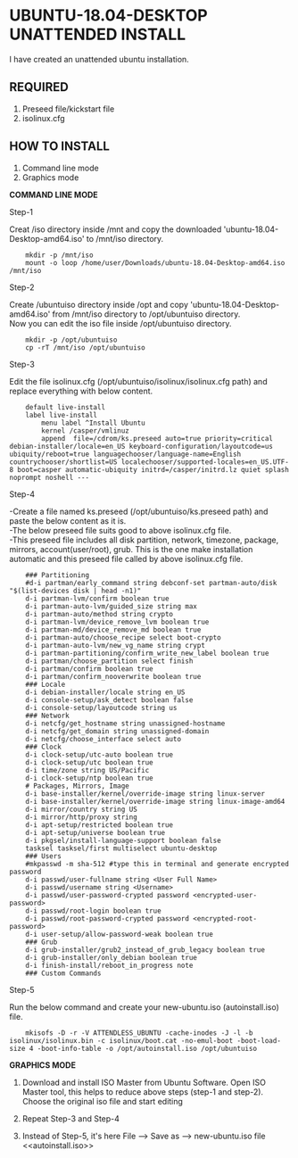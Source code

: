 UBUNTU-18.04-DESKTOP UNATTENDED INSTALL
===
I have created an unattended ubuntu installation. 

REQUIRED
---
1) Preseed file/kickstart file  
2) isolinux.cfg

HOW TO INSTALL
---
1) Command line mode  
2) Graphics mode

**COMMAND LINE MODE**

Step-1

Creat /iso directory inside /mnt and copy the downloaded 'ubuntu-18.04-Desktop-amd64.iso' to /mnt/iso directory.

		mkdir -p /mnt/iso
		mount -o loop /home/user/Downloads/ubuntu-18.04-Desktop-amd64.iso /mnt/iso

Step-2

Create /ubuntuiso directory inside /opt and copy 'ubuntu-18.04-Desktop-amd64.iso' from /mnt/iso directory to /opt/ubuntuiso directory.  
Now you can edit the iso file inside /opt/ubuntuiso directory.

		mkdir -p /opt/ubuntuiso
		cp -rT /mnt/iso /opt/ubuntuiso

Step-3

Edit the file isolinux.cfg (/opt/ubuntuiso/isolinux/isolinux.cfg path) and replace everything with below content.

		default live-install
		label live-install
			menu label ^Install Ubuntu
			kernel /casper/vmlinuz
			append  file=/cdrom/ks.preseed auto=true priority=critical debian-installer/locale=en_US keyboard-configuration/layoutcode=us ubiquity/reboot=true languagechooser/language-name=English countrychooser/shortlist=US localechooser/supported-locales=en_US.UTF-8 boot=casper automatic-ubiquity initrd=/casper/initrd.lz quiet splash noprompt noshell ---

Step-4

-Create a file named ks.preseed (/opt/ubuntuiso/ks.preseed path) and paste the below content as it is.  
-The below preseed file suits good to above isolinux.cfg file.  
-This preseed file includes all disk partition, network, timezone, package, mirrors, account(user/root), grub. This is the one make installation automatic and this preseed file called by above isolinux.cfg file. 

		### Partitioning
		#d-i partman/early_command string debconf-set partman-auto/disk "$(list-devices disk | head -n1)"
		d-i partman-lvm/confirm boolean true
		d-i partman-auto-lvm/guided_size string max
		d-i partman-auto/method string crypto
		d-i partman-lvm/device_remove_lvm boolean true
		d-i partman-md/device_remove_md boolean true
		d-i partman-auto/choose_recipe select boot-crypto
		d-i partman-auto-lvm/new_vg_name string crypt
		d-i partman-partitioning/confirm_write_new_label boolean true
		d-i partman/choose_partition select finish
		d-i partman/confirm boolean true
		d-i partman/confirm_nooverwrite boolean true
		### Locale
		d-i debian-installer/locale string en_US
		d-i console-setup/ask_detect boolean false
		d-i console-setup/layoutcode string us
		### Network
		d-i netcfg/get_hostname string unassigned-hostname
		d-i netcfg/get_domain string unassigned-domain
		d-i netcfg/choose_interface select auto
		### Clock
		d-i clock-setup/utc-auto boolean true
		d-i clock-setup/utc boolean true
		d-i time/zone string US/Pacific
		d-i clock-setup/ntp boolean true
		# Packages, Mirrors, Image
		d-i base-installer/kernel/override-image string linux-server
		d-i base-installer/kernel/override-image string linux-image-amd64
		d-i mirror/country string US
		d-i mirror/http/proxy string
		d-i apt-setup/restricted boolean true
		d-i apt-setup/universe boolean true
		d-i pkgsel/install-language-support boolean false
		tasksel tasksel/first multiselect ubuntu-desktop
		### Users
		#mkpasswd -m sha-512 #type this in terminal and generate encrypted password
		d-i passwd/user-fullname string <User Full Name>
		d-i passwd/username string <Username>
		d-i passwd/user-password-crypted password <encrypted-user-password>
		d-i passwd/root-login boolean true
		d-i passwd/root-password-crypted password <encrypted-root-password>
		d-i user-setup/allow-password-weak boolean true
		### Grub
		d-i grub-installer/grub2_instead_of_grub_legacy boolean true
		d-i grub-installer/only_debian boolean true
		d-i finish-install/reboot_in_progress note
		### Custom Commands

Step-5

Run the below command and create your new-ubuntu.iso (autoinstall.iso) file.

		mkisofs -D -r -V ATTENDLESS_UBUNTU -cache-inodes -J -l -b isolinux/isolinux.bin -c isolinux/boot.cat -no-emul-boot -boot-load-size 4 -boot-info-table -o /opt/autoinstall.iso /opt/ubuntuiso


**GRAPHICS MODE**

1) Download and install ISO Master from Ubuntu Software. Open ISO Master tool, this helps to reduce above steps (step-1 and step-2). Choose the original iso file and start editing

2) Repeat Step-3 and Step-4

3) Instead of Step-5, it's here
	File --> Save as --> new-ubuntu.iso file <<autoinstall.iso>>


